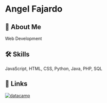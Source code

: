 # Angel Fajardo 


## 🚀 About Me
Web Development 


## 🛠 Skills
JavaScript, HTML, CSS, 
Python, Java, PHP, SQL



## 🔗 Links
<p>    
   <a href="https://www.datacamp.com/portfolio/angelfajardo/">
         <img alt="datacamp" title="datacamp" src="https://custom-icon-badges.demolab.com/badge/Datacamp-navy.svg?logo=datacamp"/>
           </a> </p>

  
  

